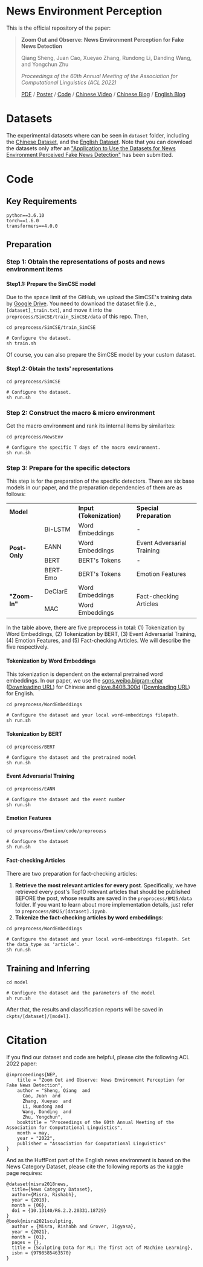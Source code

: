 # News Environment Perception

This is the official repository of the paper:

> **Zoom Out and Observe: News Environment Perception for Fake News Detection**
>
> Qiang Sheng, Juan Cao, Xueyao Zhang, Rundong Li, Danding Wang, and Yongchun Zhu
>
> *Proceedings of the 60th Annual Meeting of the Association for Computational Linguistics (ACL 2022)*
>
> [PDF](https://aclanthology.org/2022.acl-long.311.pdf) / [Poster](https://sheng-qiang.github.io/data/NEP-Poster.pdf) / [Code](https://github.com/ICTMCG/News-Environment-Perception) / [Chinese Video](https://www.bilibili.com/video/BV1MS4y1e7PY) / [Chinese Blog](https://mp.weixin.qq.com/s/aTFeuCYIpSoazeRi52jqew) / [English Blog](https://montrealethics.ai/zoom-out-and-observe-news-environment-perception-for-fake-news-detection/)

# Datasets

The experimental datasets where can be seen in `dataset` folder, including the [Chinese Dataset](https://github.com/ICTMCG/News-Environment-Perception/tree/main/dataset/Chinese), and the [English Dataset](https://github.com/ICTMCG/News-Environment-Perception/tree/main/dataset/English). Note that you can download the datasets only after an ["Application to Use the Datasets for News Environment Perceived Fake News Detection"](https://forms.office.com/r/QrkcNKuMLB) has been submitted.

# Code

## Key Requirements

```
python==3.6.10
torch==1.6.0
transformers==4.0.0
```

## Preparation

### Step 1: Obtain the representations of posts and news environment items

#### Step1.1: Prepare the SimCSE model

Due to the space limit of the GitHub, we upload the SimCSE's training data by [Google Drive](https://drive.google.com/drive/folders/1J8p6ORqOhlpjl2lWAWq43pgUdG1O0L9T?usp=sharing). You need to download the dataset file (i.e., `[dataset]_train.txt`), and move it into the `preprocess/SimCSE/train_SimCSE/data` of this repo. Then,

```
cd preprocess/SimCSE/train_SimCSE

# Configure the dataset.
sh train.sh
```

Of course, you can also prepare the SimCSE model by your custom dataset. 

#### Step1.2: Obtain the texts' representations

```
cd preprocess/SimCSE

# Configure the dataset.
sh run.sh
```

### Step 2: Construct the macro & micro environment

Get the macro environment and rank its internal items by similarites:

```
cd preprocess/NewsEnv

# Configure the specific T days of the macro environment.
sh run.sh
```

### Step 3: Prepare for the specific detectors

This step is for the preparation of the specific detectors. There are six base models in our paper, and the preparation dependencies of them are as follows: 

<table>
   <tr>
       <td colspan="2"><b>Model</b></td>
       <td><b>Input (Tokenization)</b></td>
       <td><b>Special Preparation</b></td>
   </tr>
   <tr>
       <td rowspan="4"><b>Post-Only</b></td>
       <td>Bi-LSTM</td>
      <td>Word Embeddings</td>
      <td>-</td>
   </tr>
   <tr>
      <td>EANN</td>
      <td>Word Embeddings</td>
      <td>Event Adversarial Training</td>
   </tr>
   <tr>
      <td>BERT</td>
      <td>BERT's Tokens</td>
      <td>-</td>
   </tr>
   <tr>
      <td>BERT-Emo</td>
      <td>BERT's Tokens</td>
      <td>Emotion Features</td>
   </tr>
   <tr>
       <td rowspan="2"><b>"Zoom-In"</b></td>
      <td>DeClarE</td>
      <td>Word Embeddings</td>
      <td rowspan="2">Fact-checking Articles</td>
   </tr>
   <tr>
      <td>MAC</td>
      <td>Word Embeddings</td>
   </tr>
</table>

In the table above, there are five preprocess in total: (1) Tokenization by Word Embeddings, (2) Tokenization by BERT, (3) Event Adversarial Training, (4) Emotion Features, and (5) Fact-checking Articles. We will describe the five respectively.

#### Tokenization by Word Embeddings

This tokenization is dependent on the external pretrained word embeddings. In our paper, we use the [sgns.weibo.bigram-char](<https://github.com/Embedding/Chinese-Word-Vectors>) ([Downloading URL](https://pan.baidu.com/s/1FHl_bQkYucvVk-j2KG4dxA)) for Chinese and [glove.840B.300d](https://github.com/stanfordnlp/GloVe) ([Downloading URL](https://huggingface.co/stanfordnlp/glove/resolve/main/glove.840B.300d.zip)) for English.

```
cd preprocess/WordEmbeddings

# Configure the dataset and your local word-embeddings filepath. 
sh run.sh
```

#### Tokenization by BERT

```
cd preprocess/BERT

# Configure the dataset and the pretrained model
sh run.sh
```

#### Event Adversarial Training

```
cd preprocess/EANN

# Configure the dataset and the event number
sh run.sh
```

#### Emotion Features

```
cd preprocess/Emotion/code/preprocess

# Configure the dataset
sh run.sh
```

#### Fact-checking Articles

There are two preparation for fact-checking articles:

1. **Retrieve the most relevant articles for every post**. Specifically, we have retrieved every post's Top10 relevant articles that should be published BEFORE the post, whose results are saved in the `preprocess/BM25/data` folder. If you want to learn about more implementation details, just refer to `preprocess/BM25/[dataset].ipynb`.
2. **Tokenize the fact-checking articles by word embeddings**:

```
cd preprocess/WordEmbeddings

# Configure the dataset and your local word-embeddings filepath. Set the data_type as 'article'.
sh run.sh
```

## Training and Inferring

```
cd model

# Configure the dataset and the parameters of the model
sh run.sh
```

After that, the results and classification reports will be saved in `ckpts/[dataset]/[model]`.

# Citation

If you find our dataset and code are helpful, please cite the following ACL 2022 paper:

```
@inproceedings{NEP,
    title = "Zoom Out and Observe: News Environment Perception for Fake News Detection",
    author = "Sheng, Qiang  and
      Cao, Juan  and
      Zhang, Xueyao  and
      Li, Rundong and
      Wang, Danding  and
      Zhu, Yongchun",
    booktitle = "Proceedings of the 60th Annual Meeting of the Association for Computational Linguistics",
    month = may,
    year = "2022",
    publisher = "Association for Computational Linguistics"
}
```

And as the HuffPost part of the English news environment is based on the News Category Dataset, please cite the following reports as the kaggle page requires:

```
@dataset{misra2018news,
  title={News Category Dataset},
  author={Misra, Rishabh},
  year = {2018},
  month = {06},
  doi = {10.13140/RG.2.2.20331.18729}
}
@book{misra2021sculpting,
  author = {Misra, Rishabh and Grover, Jigyasa},
  year = {2021},
  month = {01},
  pages = {},
  title = {Sculpting Data for ML: The first act of Machine Learning},
  isbn = {9798585463570}
}
```
